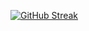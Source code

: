 [![GitHub Streak](https://streak-stats.demolab.com/?user=m-lautenbach&exclude_days=Sun%2CMon%2CSat)](https://git.io/streak-stats)
